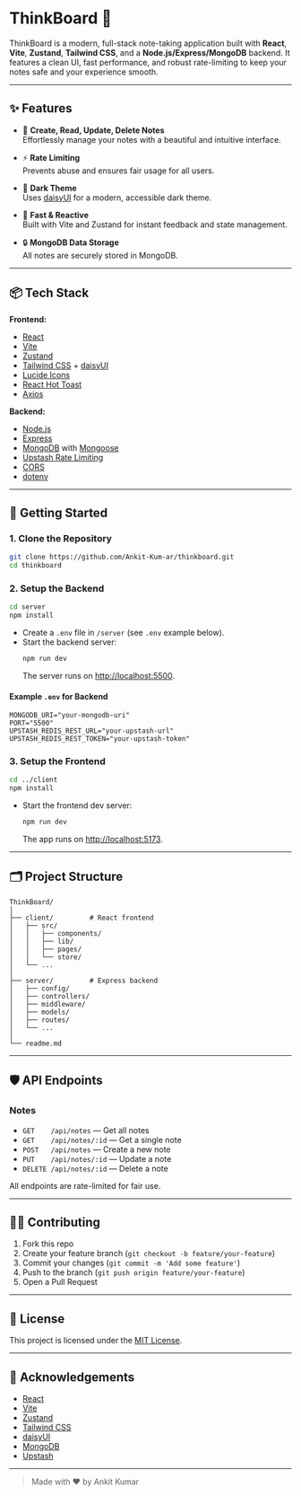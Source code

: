 # ThinkBoard 🧠

ThinkBoard is a modern, full-stack note-taking application built with **React**, **Vite**, **Zustand**, **Tailwind CSS**, and a **Node.js/Express/MongoDB** backend. It features a clean UI, fast performance, and robust rate-limiting to keep your notes safe and your experience smooth.

---

## ✨ Features

- 📝 **Create, Read, Update, Delete Notes**  
  Effortlessly manage your notes with a beautiful and intuitive interface.

- ⚡ **Rate Limiting**  
  Prevents abuse and ensures fair usage for all users.

- 🌙 **Dark Theme**  
  Uses [daisyUI](https://daisyui.com/) for a modern, accessible dark theme.

- 🚀 **Fast & Reactive**  
  Built with Vite and Zustand for instant feedback and state management.

- 🔒 **MongoDB Data Storage**  
  All notes are securely stored in MongoDB.

---

## 📦 Tech Stack

**Frontend:**
- [React](https://react.dev/)
- [Vite](https://vitejs.dev/)
- [Zustand](https://zustand-demo.pmnd.rs/)
- [Tailwind CSS](https://tailwindcss.com/) + [daisyUI](https://daisyui.com/)
- [Lucide Icons](https://lucide.dev/)
- [React Hot Toast](https://react-hot-toast.com/)
- [Axios](https://axios-http.com/)

**Backend:**
- [Node.js](https://nodejs.org/)
- [Express](https://expressjs.com/)
- [MongoDB](https://www.mongodb.com/) with [Mongoose](https://mongoosejs.com/)
- [Upstash Rate Limiting](https://upstash.com/)
- [CORS](https://www.npmjs.com/package/cors)
- [dotenv](https://www.npmjs.com/package/dotenv)

---

## 🚀 Getting Started

### 1. Clone the Repository

```bash
git clone https://github.com/Ankit-Kum-ar/thinkboard.git
cd thinkboard
```

### 2. Setup the Backend

```bash
cd server
npm install
```

- Create a `.env` file in `/server` (see `.env` example below).
- Start the backend server:
  ```bash
  npm run dev
  ```
  The server runs on [http://localhost:5500](http://localhost:5500).

#### Example `.env` for Backend

```
MONGODB_URI="your-mongodb-uri"
PORT="5500"
UPSTASH_REDIS_REST_URL="your-upstash-url"
UPSTASH_REDIS_REST_TOKEN="your-upstash-token"
```

### 3. Setup the Frontend

```bash
cd ../client
npm install
```

- Start the frontend dev server:
  ```bash
  npm run dev
  ```
  The app runs on [http://localhost:5173](http://localhost:5173).

---

## 🗂️ Project Structure

```
ThinkBoard/
│
├── client/         # React frontend
│   ├── src/
│   │   ├── components/
│   │   ├── lib/
│   │   ├── pages/
│   │   └── store/
│   └── ...
│
├── server/         # Express backend
│   ├── config/
│   ├── controllers/
│   ├── middleware/
│   ├── models/
│   ├── routes/
│   └── ...
│
└── readme.md
```

---

## 🛡️ API Endpoints

### Notes

- `GET    /api/notes`         — Get all notes
- `GET    /api/notes/:id`     — Get a single note
- `POST   /api/notes`         — Create a new note
- `PUT    /api/notes/:id`     — Update a note
- `DELETE /api/notes/:id`     — Delete a note

All endpoints are rate-limited for fair use.

---

## 🧑‍💻 Contributing

1. Fork this repo
2. Create your feature branch (`git checkout -b feature/your-feature`)
3. Commit your changes (`git commit -m 'Add some feature'`)
4. Push to the branch (`git push origin feature/your-feature`)
5. Open a Pull Request

---

## 📄 License

This project is licensed under the [MIT License](LICENSE).

---

## 🙏 Acknowledgements

- [React](https://react.dev/)
- [Vite](https://vitejs.dev/)
- [Zustand](https://zustand-demo.pmnd.rs/)
- [Tailwind CSS](https://tailwindcss.com/)
- [daisyUI](https://daisyui.com/)
- [MongoDB](https://www.mongodb.com/)
- [Upstash](https://upstash.com/)

---

> Made with ❤️ by Ankit Kumar